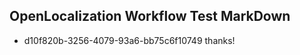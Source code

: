 ## OpenLocalization Workflow Test MarkDown
* d10f820b-3256-4079-93a6-bb75c6f10749 
thanks!<!--HONumber=Mar16_HO3-->
